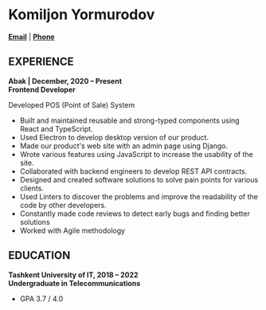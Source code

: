 
# Komiljon Yormurodov
**[Email](mailto:komiljonyormurodov@gmail.com)** | **[Phone](tel:998934631627)**

EXPERIENCE
-
**Abak | December, 2020 – Present <br>
Frontend Developer**

Developed POS (Point of Sale) System

- Built and maintained reusable and strong-typed components using React and TypeScript.
- Used Electron to develop desktop version of our product.
- Made our product's web site with an admin page using Django.
- Wrote various features using JavaScript to increase the usability of the site.
- Collaborated with backend engineers to develop REST API contracts.
- Designed and created software solutions to solve pain points for various clients.
- Used Linters to discover the problems and improve the readability of the code by other developers.
- Constantly made code reviews to detect early bugs and finding better solutions
- Worked with Agile methodology

EDUCATION
- 
**Tashkent University of IT, 2018 – 2022 <br>
Undergraduate in Telecommunications**

 - GPA 3.7 / 4.0
